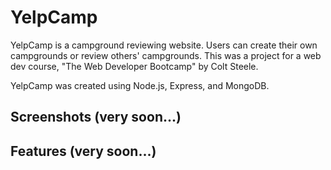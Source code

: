 # YelpCamp

YelpCamp is a campground reviewing website. Users can create their own campgrounds or review others' campgrounds.
This was a project for a web dev course, "The Web Developer Bootcamp" by Colt Steele.

YelpCamp was created using Node.js, Express, and MongoDB. <!--Also using Google Fonts, Anime.js, Bootstrap, FontAwesome, Mapbox, ScrollReveal, Icons8, Animate.css, Star-ability.-->

## Screenshots (very soon...)


## Features (very soon...)
<!--* Users can create, edit, and remove campgrounds
* Users can review campgrounds once, and edit or remove their review
* User profiles have more information on the user, such as their Username, phone number, join date, email and their Campgrounds.
* Search campground by name.
* Campground show page displays more information about the campground like it's location, map, starting-ending month, description and reviews.-->
